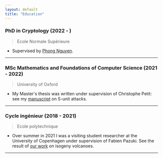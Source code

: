 ```yaml
---
layout: default
title: "Education"
---
```


### PhD in Cryptology (2022 - )
> Ecole Normale Supérieure
* Supervised by [Phong Nguyen](https://www.di.ens.fr/~pnguyen/).

---

### MSc Mathematics and Foundations of Computer Science (2021 - 2022)
> University of Oxford
* My Master's thesis was written under supervision of Christophe Petit: see my [manuscript](HBmfocs.pdf) on S-unit attacks.

---

### Cycle ingénieur (2018 - 2021)
> Ecole polytechnique
* Over summer in 2021 I was a visiting student researcher at the University of Copenhagen under supervision of Fabien Pazuki. See the result of [our work](https://arxiv.org/abs/2210.01086) on isogeny volcanoes.

---

